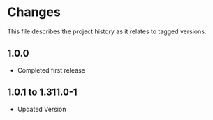 # Changes
This file describes the project history as it relates to tagged versions.

## 1.0.0
- Completed first release

## 1.0.1 to 1.311.0-1
- Updated Version
